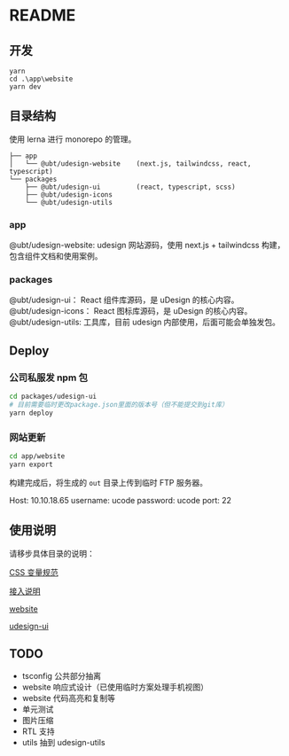 # README

## 开发

```
yarn
cd .\app\website
yarn dev
```

## 目录结构

使用 lerna 进行 monorepo 的管理。

```
├── app
│   └── @ubt/udesign-website    (next.js, tailwindcss, react, typescript)
└── packages
    ├── @ubt/udesign-ui         (react, typescript, scss)
    ├── @ubt/udesign-icons
    └── @ubt/udesign-utils
```

### app

@ubt/udesign-website: udesign 网站源码，使用 next.js + tailwindcss 构建，包含组件文档和使用案例。

### packages

@ubt/udesign-ui： React 组件库源码，是 uDesign 的核心内容。
@ubt/udesign-icons： React 图标库源码，是 uDesign 的核心内容。
@ubt/udesign-utils: 工具库，目前 udesign 内部使用，后面可能会单独发包。

## Deploy

### 公司私服发 npm 包

```bash
cd packages/udesign-ui
# 目前需要临时更改package.json里面的版本号（但不能提交到git库）
yarn deploy
```

### 网站更新

```bash
cd app/website
yarn export
```

构建完成后，将生成的 `out` 目录上传到临时 FTP 服务器。

Host: 10.10.18.65
username: ucode
password: ucode
port: 22

## 使用说明

请移步具体目录的说明：

[CSS 变量规范](app\website\src\docs\guide\css-variables.md)

[接入说明](app\website\src\docs\guide\quick-start.md)

[website](app/website/readme.md)

[udesign-ui](packages/udesign-ui/readme.md)

## TODO

- tsconfig 公共部分抽离
- website 响应式设计（已使用临时方案处理手机视图）
- website 代码高亮和复制等
- 单元测试
- 图片压缩
- RTL 支持
- utils 抽到 udesign-utils
